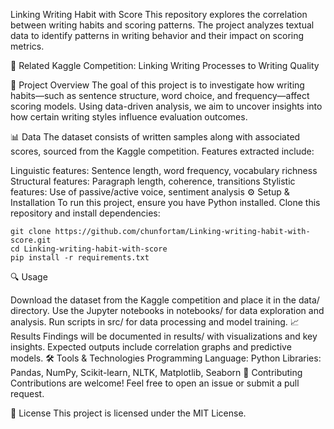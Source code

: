 Linking Writing Habit with Score
This repository explores the correlation between writing habits and scoring patterns. The project analyzes textual data to identify patterns in writing behavior and their impact on scoring metrics.

🔗 Related Kaggle Competition: Linking Writing Processes to Writing Quality

🚀 Project Overview
The goal of this project is to investigate how writing habits—such as sentence structure, word choice, and frequency—affect scoring models. Using data-driven analysis, we aim to uncover insights into how certain writing styles influence evaluation outcomes.

📊 Data
The dataset consists of written samples along with associated scores, sourced from the Kaggle competition. Features extracted include:

Linguistic features: Sentence length, word frequency, vocabulary richness
Structural features: Paragraph length, coherence, transitions
Stylistic features: Use of passive/active voice, sentiment analysis
⚙️ Setup & Installation
To run this project, ensure you have Python installed. Clone this repository and install dependencies:
```
git clone https://github.com/chunfortam/Linking-writing-habit-with-score.git  
cd Linking-writing-habit-with-score  
pip install -r requirements.txt  
```
🔍 Usage

Download the dataset from the Kaggle competition and place it in the data/ directory.
Use the Jupyter notebooks in notebooks/ for data exploration and analysis.
Run scripts in src/ for data processing and model training.
📈 Results
Findings will be documented in results/ with visualizations and key insights.
Expected outputs include correlation graphs and predictive models.
🛠️ Tools & Technologies
Programming Language: Python
Libraries: Pandas, NumPy, Scikit-learn, NLTK, Matplotlib, Seaborn
🤝 Contributing
Contributions are welcome! Feel free to open an issue or submit a pull request.

📜 License
This project is licensed under the MIT License.

